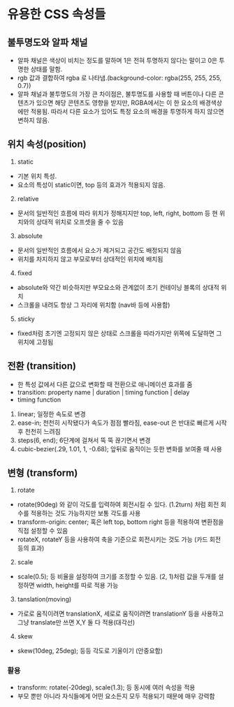 # 유용한 CSS 속성들

## 불투명도와 알파 채널
- 알파 채널은 색상이 비치는 정도를 말하며 1은 전혀 투명하지 않다는 말이고 0은 투명한 상태를 말함.
- rgb 값과 결합하여 rgba 로 나타냄.(background-color: rgba(255, 255, 255, 0.7))
- 알파 채널과 불투명도의 가장 큰 차이점은, 불투명도를 사용할 때 버튼이나 다른 콘텐츠가 있으면 해당 콘텐츠도 영향을 받지만,
  RGBA에서는 이 한 요소의 배경색상에만 적용됨. 따라서 다른 요소가 있어도 특정 요소의 배경을 투명하게 하지 않으면 변하지 않음.

## 위치 속성(position)
1. static
 - 기본 위치 특성.
 - 요소의 특성이 static이면, top 등의 효과가 적용되지 않음.

2. relative
 - 문서의 일반적인 흐름에 따라 위치가 정해지지만 
   top, left, right, bottom 등 현 위치와의 상대적 위치로 오프셋을 줄 수 있음
 
3. absolute
 - 문서의 일반적인 흐름에서 요소가 제거되고 공간도 배정되지 않음
 - 위치를 차지하지 않고 부모로부터 상대적인 위치에 배치됨

4. fixed
 - absolute와 약간 비슷하지만 부모요소와 관계없이 초기 컨테이닝 블록의 상대적 위치
 - 스크롤을 내려도 항상 그 자리에 위치함 (nav바 등에 사용함)

5. sticky
 - fixed처럼 초기엔 고정되지 않은 상태로 스크롤을 따라가지만 위쪽에 도달하면 그 위치에 고정됨

## 전환 (transition)
- 한 특성 값에서 다른 값으로 변화할 때 전환으로 애니메이션 효과를 줌
- transition: property name | duration | timing function | delay
 - timing function
  1. linear; 일정한 속도로 변경
  2. ease-in; 천천히 시작됐다가 속도가 점점 빨라짐, ease-out 은 반대로 빠르게 시작 후 천천히 느려짐
  3. steps(6, end); 6단계에 걸쳐서 뚝 뚝 끊기면서 변경
  4. cubic-bezier(.29, 1.01, 1, -0.68); 앞뒤로 움직이는 듯한 변화를 보여줄 때 사용

## 변형 (transform)
1. rotate
 - rotate(90deg) 와 같이 각도를 입력하여 회전시킬 수 있다. (1.2turn) 처럼 회전 회수를 적용하는 것도 가능하지만 보통 각도를 사용
 - transform-origin: center; 혹은 left top, bottom right 등을 적용하여 변환점을 직접 설정할 수 있음
 - rotateX, rotateY 등을 사용하여 축을 기준으로 회전시키는 것도 가능 (카드 회전 등의 효과)
2. scale
 - scale(0.5); 등 비율을 설정하여 크기를 조정할 수 있음. (2, 1)처럼 값을 두개를 설정하면 width, height를 따로 적용 가능

3. tanslation(moving)
 - 가로로 움직이려면 translationX, 세로로 움직이려면 translationY 등을 사용하고 그냥 translate만 쓰면 X,Y 둘 다 적용(대각선)
4. skew
 - skew(10deg, 25deg); 등등 각도로 기울이기 (안중요함)

### 활용
- transform: rotate(-20deg), scale(1.3); 등 동시에 여러 속성을 적용
- 부모 뿐만 아니라 자식들에게 어떤 요소든지 모두 적용되기 때문에 매우 강력함

